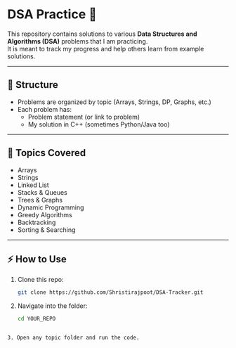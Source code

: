 # DSA Practice 🚀

This repository contains solutions to various **Data Structures and Algorithms (DSA)** problems that I am practicing.  
It is meant to track my progress and help others learn from example solutions.

---

## 📂 Structure
- Problems are organized by topic (Arrays, Strings, DP, Graphs, etc.)
- Each problem has:
  - Problem statement (or link to problem)
  - My solution in C++ (sometimes Python/Java too)

---

## 📌 Topics Covered
- Arrays
- Strings
- Linked List
- Stacks & Queues
- Trees & Graphs
- Dynamic Programming
- Greedy Algorithms
- Backtracking
- Sorting & Searching
  

---

## ⚡ How to Use
1. Clone this repo:
   ```bash
   git clone https://github.com/Shristirajpoot/DSA-Tracker.git

2. Navigate into the folder:
   ```bash
   cd YOUR_REPO
  ```

3. Open any topic folder and run the code.
